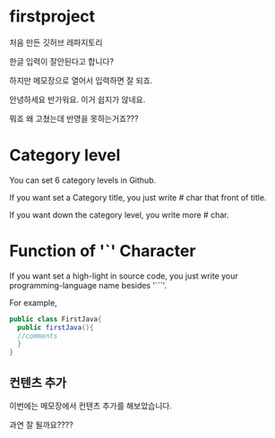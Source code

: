 ﻿# firstproject
처음 만든 깃허브 레파지토리

한글 입력이 잘안된다고 합니다?

하지만 메모장으로 열어서 입력하면 잘 되죠.

안녕하세요 반가워요. 이거 쉽지가 않네요.

뭐죠 왜 고쳤는데 반영을 못하는거죠???

# Category level
You can set 6 category levels in Github.

If you want set a Category title,
you just write # char that front of title.

If you want down the category level,
you write more # char.


# Function of '`' Character
If you want set a high-light in source code,
you just write your programming-language name besides '```'.

For example,
```java
public class FirstJava{
  public firstJava(){
  //comments
  }
}
```

## 컨텐츠 추가
이번에는 메모장에서 컨텐츠 추가를 해보았습니다.

과연 잘 될까요????
